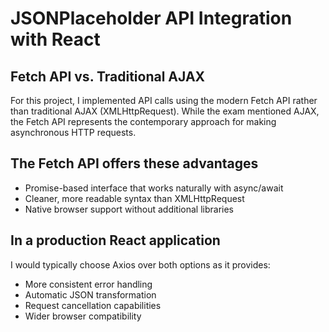 # JSONPlaceholder API Integration with React

## Fetch API vs. Traditional AJAX

For this project, I implemented API calls using the modern Fetch API rather than traditional AJAX (XMLHttpRequest). While the exam mentioned AJAX, the Fetch API represents the contemporary approach for making asynchronous HTTP requests.

## The Fetch API offers these advantages

- Promise-based interface that works naturally with async/await
- Cleaner, more readable syntax than XMLHttpRequest
- Native browser support without additional libraries

## In a production React application

I would typically choose Axios over both options as it provides:

- More consistent error handling
- Automatic JSON transformation
- Request cancellation capabilities
- Wider browser compatibility